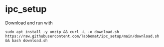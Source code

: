 # ipc_setup

Download and run with
```
sudo apt install -y unzip && curl -L -o download.sh https://raw.githubusercontent.com/Tabbomat/ipc_setup/main/download.sh && bash download.sh
```
